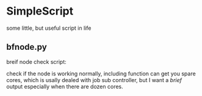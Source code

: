# SimpleScript
some little, but useful script in life

## bfnode.py
breif node check script:

check if the node is working normally,
including function can get you spare cores, which is usally dealed with job sub controller,
but I want a *brief* output especially when there are dozen cores.
